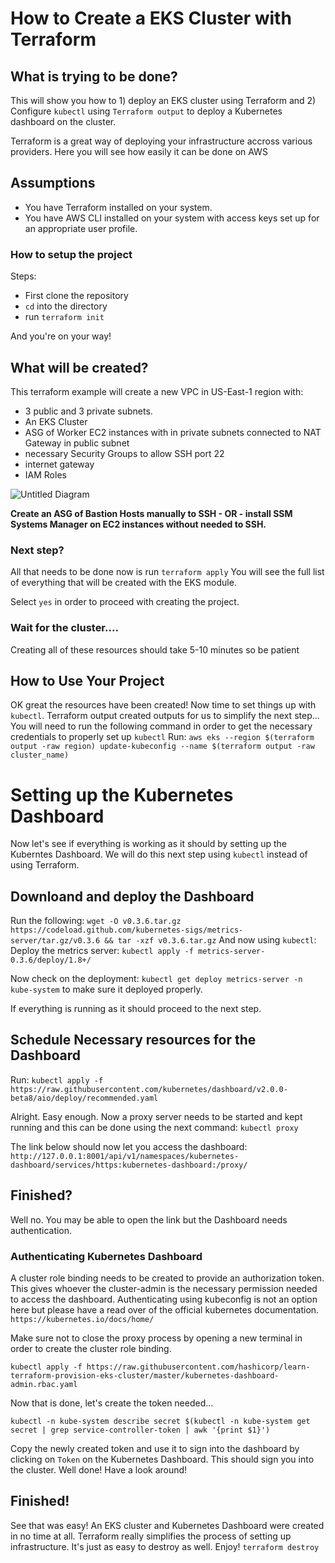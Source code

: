 # How to Create a EKS Cluster with Terraform

## What is trying to be done?
This will show you how to 1) deploy an EKS cluster using Terraform and 2) Configure `kubectl` using `Terraform output` to deploy a Kubernetes dashboard on the cluster.

Terraform is a great way of deploying your infrastructure accross various providers. Here you will see how easily it can be done on AWS

## Assumptions
- You have Terraform installed on your system.
- You have AWS CLI installed on your system with access keys set up for an appropriate user profile.

### How to setup the project
Steps:
- First clone the repository 
- `cd` into the directory 
- run `terraform init` 

And you're on your way!

## What will be created?
This terraform example will create a new VPC in US-East-1 region with:
- 3 public and 3 private subnets. 
- An EKS Cluster
- ASG of Worker EC2 instances with in private subnets connected to NAT Gateway in public subnet
- necessary Security Groups to allow SSH port 22
- internet gateway
- IAM Roles 


![Untitled Diagram](https://user-images.githubusercontent.com/62077185/125118484-c399a800-e0bd-11eb-8f31-1aed00bbd542.png)

**Create an ASG of Bastion Hosts manually to SSH - OR - install SSM Systems Manager on EC2 instances without needed to SSH.**

### Next step?
All that needs to be done now is run `terraform apply`
You will see the full list of everything that will be created with the EKS module.

Select `yes` in order to proceed with creating the project.

### Wait for the cluster....
Creating all of these resources should take 5-10 minutes so be patient


## How to Use Your Project
OK great the resources have been created! Now time to set things up with `kubectl`.
Terraform output created outputs for us to simplify the next step...
You will need to run the following command in order to get the necessary credentials to properly set up `kubectl`
Run: `aws eks --region $(terraform output -raw region) update-kubeconfig --name $(terraform output -raw cluster_name)`

# Setting up the Kubernetes Dashboard
Now let's see if everything is working as it should by setting up the Kuberntes Dashboard. We will do this next step using `kubectl` instead of using Terraform. 

## Downloand and deploy the Dashboard
Run the following: `wget -O v0.3.6.tar.gz https://codeload.github.com/kubernetes-sigs/metrics-server/tar.gz/v0.3.6 && tar -xzf v0.3.6.tar.gz`
And now using `kubectl`:
Deploy the metrics server: `kubectl apply -f metrics-server-0.3.6/deploy/1.8+/`

Now check on the deployment: `kubectl get deploy metrics-server -n kube-system` to make sure it deployed properly.

If everything is running as it should proceed to the next step.

## Schedule Necessary resources for the Dashboard
Run: `kubectl apply -f https://raw.githubusercontent.com/kubernetes/dashboard/v2.0.0-beta8/aio/deploy/recommended.yaml`

Alright. Easy enough. Now a proxy server needs to be started and kept running and this can be done using the next command:
`kubectl proxy`

The link below should now let you access the dashboard: 
`http://127.0.0.1:8001/api/v1/namespaces/kubernetes-dashboard/services/https:kubernetes-dashboard:/proxy/`


## Finished?
Well no. You may be able to open the link but the Dashboard needs authentication. 

### Authenticating Kubernetes Dashboard
A cluster role binding needs to be created to provide an authorization token. This gives whoever the cluster-admin is the necessary permission needed to access the dashboard. Authenticating using kubeconfig is not an option here but please have a read over of the official kubernetes documentation. `https://kubernetes.io/docs/home/`

Make sure not to close the proxy process by opening a new terminal in order to create the cluster role binding.

`kubectl apply -f https://raw.githubusercontent.com/hashicorp/learn-terraform-provision-eks-cluster/master/kubernetes-dashboard-admin.rbac.yaml`

Now that is done, let's create the token needed...

`kubectl -n kube-system describe secret $(kubectl -n kube-system get secret | grep service-controller-token | awk '{print $1}')`

Copy the newly created token and use it to sign into the dashboard by clicking on `Token` on the Kubernetes Dashboard. 
This should sign you into the cluster. Well done! Have a look around!

## Finished!
See that was easy! An EKS cluster and Kubernetes Dashboard were created in no time at all. Terraform really simplifies the process of setting up infrastructure. It's just as easy to destroy as well. Enjoy!
`terraform destroy`

